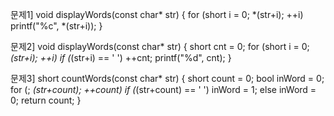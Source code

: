 문제1]
void displayWords(const char* str) {
    for (short i = 0; *(str+i); ++i)
        printf("%c", *(str+i));
}

문제2]
void displayWords(const char* str) {
    short cnt = 0;
    for (short i = 0; *(str+i); ++i)
        if (*(str+i) == ' ')
            ++cnt;
    printf("%d", cnt);
}

문제3]
short countWords(const char* str) {
    short count = 0;
    bool inWord = 0;
    for (; *(str+count); ++count)
        if (*(str+count) == ' ')
            inWord = 1;
        else
            inWord = 0;
    return count;
}

      
